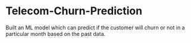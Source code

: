 # Telecom-Churn-Prediction
Built an ML model which can predict if the customer will churn or not in a particular month based on the past data.
